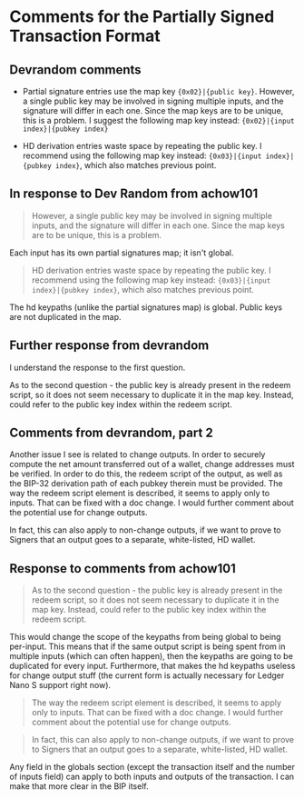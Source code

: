 # Comments for the Partially Signed Transaction Format

## Devrandom comments

* Partial signature entries use the map key `{0x02}|{public key}`.  However, a single public key may be involved in signing multiple inputs, and the signature will differ in each one.  Since the map keys are to be unique, this is a problem.  I suggest the following map key instead: `{0x02}|{input index}|{pubkey index}`

* HD derivation entries waste space by repeating the public key.  I recommend using the following map key instead: `{0x03}|{input index}|{pubkey index}`, which also matches previous point.

## In response to Dev Random from achow101

> However, a single public key may be involved in signing multiple inputs, and the signature will differ in each one.  Since the map keys are to be unique, this is a problem.

Each input has its own partial signatures map; it isn't global.

> HD derivation entries waste space by repeating the public key.  I recommend using the following map key instead: `{0x03}|{input index}|{pubkey index}`, which also matches previous point.

The hd keypaths (unlike the partial signatures map) is global. Public keys are not duplicated in the map.

## Further response from devrandom

I understand the response to the first question.

As to the second question - the public key is already present in the redeem script, so it does not seem necessary to duplicate it in the map key.  Instead, could refer to the public key index within the redeem script.

## Comments from devrandom, part 2

Another issue I see is related to change outputs.  In order to securely compute the net amount transferred out of a wallet, change addresses must be verified.  In order to do this, the redeem script of the output, as well as the BIP-32 derivation path of each pubkey therein must be provided.  The way the redeem script element is described, it seems to apply only to inputs.  That can be fixed with a doc change.  I would further comment about the potential use for change outputs.

In fact, this can also apply to non-change outputs, if we want to prove to Signers that an output goes to a separate, white-listed, HD wallet.

## Response to comments from achow101

> As to the second question - the public key is already present in the redeem script, so it does not seem necessary to duplicate it in the map key.  Instead, could refer to the public key index within the redeem script.

This would change the scope of the keypaths from being global to being per-input. This means that if the same output script is being spent from in multiple inputs (which can often happen), then the keypaths are going to be duplicated for every input. Furthermore, that makes the hd keypaths useless for change output stuff (the current form is actually necessary for Ledger Nano S support right now).

> The way the redeem script element is described, it seems to apply only to inputs.  That can be fixed with a doc change.  I would further comment about the potential use for change outputs.

> In fact, this can also apply to non-change outputs, if we want to prove to Signers that an output goes to a separate, white-listed, HD wallet.

Any field in the globals section (except the transaction itself and the number of inputs field) can apply to both inputs and outputs of the transaction. I can make that more clear in the BIP itself.
